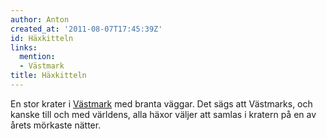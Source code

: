 ```yaml
---
author: Anton
created_at: '2011-08-07T17:45:39Z'
id: Häxkitteln
links:
  mention:
  - Västmark
title: Häxkitteln
---
```


En stor krater i [Västmark] med branta väggar. Det sägs att Västmarks, och kanske till och med
världens, alla häxor väljer att samlas i kratern på en av årets mörkaste nätter.

  [Västmark]: Västmark

